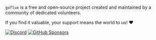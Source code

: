 `goflux` is a free and open-source project created and maintained by a community of dedicated volunteers.  

If you find it valuable, your support means the world to us! ❤️

[![Discord](https://img.shields.io/discord/1325457096157692016?label=Discord&logo=Discord&logoColor=white&style=for-the-badge)](https://discord.gg/sQYKUq7Arp)
[![GitHub Sponsors](https://img.shields.io/badge/GitHub-Donate-blue?logo=github&style=for-the-badge)](https://github.com/sponsors/gofluxpl)
